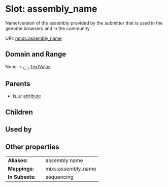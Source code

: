 
# Slot: assembly_name


Name/version of the assembly provided by the submitter that is used in the genome browsers and in the community

URI: [nmdc:assembly_name](https://microbiomedata/meta/assembly_name)


## Domain and Range

None &#8594;  <sub>0..1</sub> [TextValue](TextValue.md)

## Parents

 *  is_a: [attribute](attribute.md)

## Children


## Used by


## Other properties

|  |  |  |
| --- | --- | --- |
| **Aliases:** | | assembly name |
| **Mappings:** | | mixs:assembly_name |
| **In Subsets:** | | sequencing |

